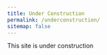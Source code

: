 ```yaml
---
title: Under Construction
permalink: /underconstruction/
sitemap: false 
---
```


This site is under construction
